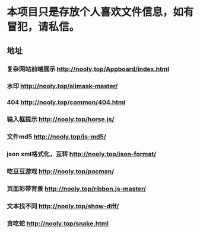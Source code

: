 # 本项目只是存放个人喜欢文件信息，如有冒犯，请私信。
## 地址
### 复杂网站前端展示 http://nooly.top/Appboard/index.html
### 水印 http://nooly.top/alimask-master/
### 404 http://nooly.top/common/404.html
### 输入框提示 http://nooly.top/horse.js/
### 文件md5 http://nooly.top/js-md5/
### json xml格式化，互转 http://nooly.top/json-format/
### 吃豆豆游戏 http://nooly.top/pacman/
### 页面彩带背景 http://nooly.top/ribbon.js-master/
### 文本找不同 http://nooly.top/show-diff/
### 贪吃蛇 http://nooly.top/snake.html

